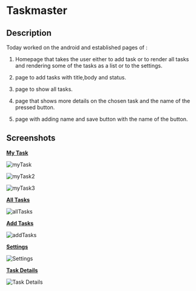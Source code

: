 # Taskmaster

## Description

Today worked on the android and established pages of :


1. Homepage that takes the user either to add task or to render all tasks and rendering some of the tasks as a list or to the settings.
2. page to add tasks with title,body and status.

3. page to show all tasks.
4. page that shows more details on the chosen task and the name of the pressed button.
5. page with adding name and save button with the name of the button.


## Screenshots

**[My Task](/app/src/main/java/com/example/taskmaster/Activities/MainActivity.java)**

![myTask](/screenshots/MyTaskNew.jpg)


![myTask2](/screenshots/MyTaskNew-1.jpg)

![myTask3](/screenshots/MyTasNew-2.jpg)


**[All Tasks](/app/src/main/java/com/example/taskmaster/Activities/AllTasks.java)**

![allTasks](/screenshots/allTasks.jpg)


**[Add Tasks](/app/src/main/java/com/example/taskmaster/Activities/AddTask.java)**

![addTasks](/screenshots/AddTaskNew.jpg)


**[Settings](/app/src/main/java/com/example/taskmaster/Activities/Settings.java)**

![Settings](/screenshots/Settings.jpg)


**[Task Details](/app/src/main/java/com/example/taskmaster/Activities/TaskDetail.java)**

![Task Details](/screenshots/TaskDetailNew.jpg)

